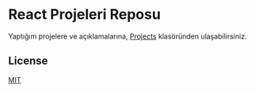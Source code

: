 
# React Projeleri Reposu

Yaptığım projelere ve açıklamalarına, [Projects](https://github.com/rdvngrsy/react_projects/tree/main/Projects) klasöründen ulaşabilirsiniz.

## License
[MIT](https://choosealicense.com/licenses/mit/)
